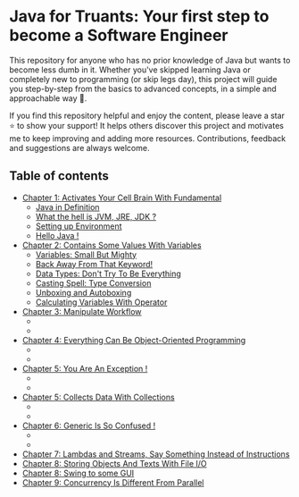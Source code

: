 # Java for Truants: Your first step to become a Software Engineer

This repository for anyone who has no prior knowledge of Java but wants to become less dumb in it. Whether you've
skipped learning Java or completely new to programming (or skip legs day), this project will guide you step-by-step from
the basics to advanced concepts, in a simple and approachable way 🚀.

If you find this repository helpful and enjoy the content, please leave a star ⭐ to show your support! It helps others
discover this project and motivates me to keep improving and adding more resources. Contributions, feedback and
suggestions are always welcome.

## Table of contents

- [Chapter 1: Activates Your Cell Brain With Fundamental]()
    - [Java in Definition]()
    - [What the hell is JVM, JRE, JDK ?]()
    - [Setting up Environment]()
    - [Hello Java !]()
- [Chapter 2: Contains Some Values With Variables]()
    - [Variables: Small But Mighty]()
    - [Back Away From That Keyword!]()
    - [Data Types: Don't Try To Be Everything]()
    - [Casting Spell: Type Conversion]()
    - [Unboxing and Autoboxing]()
    - [Calculating Variables With Operator]()
- [Chapter 3: Manipulate Workflow]()
    - []()
    - []()
- [Chapter 4: Everything Can Be Object-Oriented Programming]()
    - []()
    - []()
- [Chapter 5: You Are An Exception !]()
    - []()
    - []()
- [Chapter 5: Collects Data With Collections ]()
    - []()
    - []()
- [Chapter 6: Generic Is So Confused !]()
    - []()
    - []()
- [Chapter 7: Lambdas and Streams, Say Something Instead of Instructions]()
- [Chapter 8: Storing Objects And Texts With File I/O]()
- [Chapter 8: Swing to some GUI]()
- [Chapter 9: Concurrency Is Different From Parallel]()